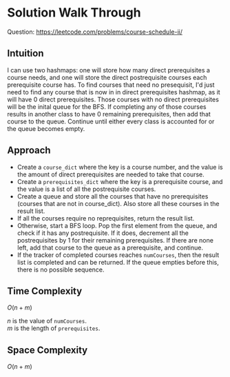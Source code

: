 # Solution Walk Through
Question: https://leetcode.com/problems/course-schedule-ii/

## Intuition
I can use two hashmaps: one will store how many direct prerequisites a course needs, and one will store the direct postrequisite courses each prerequisite course has. To find courses that need no presequisit, I'd just need to find any course that is now in in direct prerequisites hashmap, as it will have 0 direct prerequisites. Those courses with no direct prerequisites will be the inital queue for the BFS. If completing any of those courses results in another class to have 0 remaining prerequisites, then add that course to the queue. Continue until either every class is accounted for or the queue becomes empty.

## Approach
- Create a `course_dict` where the key is a course number, and the value is the amount of direct prerequisites are needed to take that course.
- Create a `prerequisites_dict` where the key is a prerequisite course, and the value is a list of all the postrequisite courses.
- Create a queue and store all the courses that have no prerequisites (courses that are not in course_dict). Also store all these courses in the result list.
- If all the courses require no reprequisites, return the result list.
- Otherwise, start a BFS loop. Pop the first element from the queue, and check if it has any postrequisite. If it does, decrement all the postrequisites by 1 for their remaining prerequisites. If there are none left, add that course to the queue as a prerequisite, and continue.
- If the tracker of completed courses reaches `numCourses`, then the result list is completed and can be returned. If the queue empties before this, there is no possible sequence.

## Time Complexity
$O(n + m)$

$n$ is the value of `numCourses`. \
$m$ is the length of `prerequisites`.

## Space Complexity
$O(n + m)$